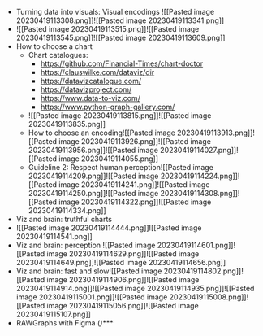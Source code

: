 - Turning data into visuals: Visual encodings ![[Pasted image 20230419113308.png]]![[Pasted image 20230419113341.png]]
- ![[Pasted image 20230419113515.png]]![[Pasted image 20230419113545.png]]![[Pasted image 20230419113609.png]]
- How to choose a chart
	- Chart catalogues:
		- https://github.com/Financial-Times/chart-doctor
		- https://clauswilke.com/dataviz/dir
		- https://datavizcatalogue.com/
		- https://datavizproject.com/
		- https://www.data-to-viz.com/
		- https://www.python-graph-gallery.com/
	- ![[Pasted image 20230419113815.png]]![[Pasted image 20230419113835.png]]
	- How to choose an encoding![[Pasted image 20230419113913.png]]![[Pasted image 20230419113926.png]]![[Pasted image 20230419113956.png]]![[Pasted image 20230419114027.png]]![[Pasted image 20230419114055.png]]
	- Guideline 2: Respect human perception![[Pasted image 20230419114209.png]]![[Pasted image 20230419114224.png]]![[Pasted image 20230419114241.png]]![[Pasted image 20230419114250.png]]![[Pasted image 20230419114308.png]]![[Pasted image 20230419114322.png]]![[Pasted image 20230419114334.png]]
- Viz and brain: truthful charts
- ![[Pasted image 20230419114444.png]]![[Pasted image 20230419114541.png]]
- Viz and brain: perception ![[Pasted image 20230419114601.png]]![[Pasted image 20230419114629.png]]![[Pasted image 20230419114649.png]]![[Pasted image 20230419114656.png]]
- Viz and brain: fast and slow![[Pasted image 20230419114802.png]]![[Pasted image 20230419114906.png]]![[Pasted image 20230419114914.png]]![[Pasted image 20230419114935.png]]![[Pasted image 20230419115001.png]]![[Pasted image 20230419115008.png]]![[Pasted image 20230419115056.png]]![[Pasted image 20230419115107.png]]
- RAWGraphs with Figma (*)****